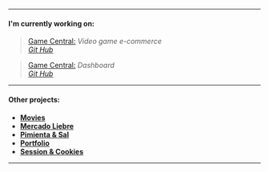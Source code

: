 
---

<h4>I'm currently working on:</h4>  

>[Game Central:](https://g6-game-central.herokuapp.com/)
*Video game e-commerce*   
>_[Git Hub](https://github.com/matiasncocco/grupo_6_GameCentral)_  

>[Game Central:](https://game-central-dashboard.herokuapp.com/) *Dashboard*  
>_[Git Hub](https://github.com/santiagoGuastavino/game-central-dashboard)_

---

<h4>Other projects:<h4>

- [Movies](https://github.com/santiagoGuastavino/movies)
- [Mercado Liebre](https://github.com/santiagoGuastavino/mercadoLiebre)
- [Pimienta & Sal](https://github.com/santiagoGuastavino/pimienta-y-sal)
- [Portfolio](https://github.com/santiagoGuastavino/portfolio)
- [Session & Cookies](https://github.com/santiagoGuastavino/login-practice)

---